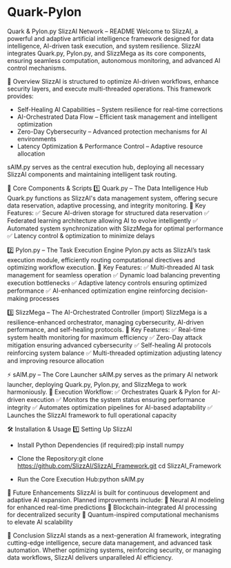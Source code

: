 # Quark-Pylon
Quark & Pylon.py
SlizzAI Network – README
Welcome to SlizzAI, a powerful and adaptive artificial intelligence framework designed for data intelligence, AI-driven task execution, and system resilience. SlizzAI integrates Quark.py, Pylon.py, and SlizzMega as its core components, ensuring seamless computation, autonomous monitoring, and advanced AI control mechanisms.

🚀 Overview
SlizzAI is structured to optimize AI-driven workflows, enhance security layers, and execute multi-threaded operations.
This framework provides:
- Self-Healing AI Capabilities – System resilience for real-time corrections
- AI-Orchestrated Data Flow – Efficient task management and intelligent optimization
- Zero-Day Cybersecurity – Advanced protection mechanisms for AI environments
- Latency Optimization & Performance Control – Adaptive resource allocation

sAIM.py serves as the central execution hub, deploying all necessary SlizzAI components and maintaining intelligent task routing.

🔑 Core Components & Scripts
1️⃣ Quark.py – The Data Intelligence Hub
Quark.py functions as SlizzAI's data management system, offering secure data reservation, adaptive processing, and integrity monitoring.
📌 Key Features:
✅ Secure AI-driven storage for structured data reservation
✅ Federated learning architecture allowing AI to evolve intelligently
✅ Automated system synchronization with SlizzMega for optimal performance
✅ Latency control & optimization to minimize delays

2️⃣ Pylon.py – The Task Execution Engine
Pylon.py acts as SlizzAI’s task execution module, efficiently routing computational directives and optimizing workflow execution.
📌 Key Features:
✅ Multi-threaded AI task management for seamless operation
✅ Dynamic load balancing preventing execution bottlenecks
✅ Adaptive latency controls ensuring optimized performance
✅ AI-enhanced optimization engine reinforcing decision-making processes

3️⃣ SlizzMega – The AI-Orchestrated Controller (import)
SlizzMega is a resilience-enhanced orchestrator, managing cybersecurity, AI-driven performance, and self-healing protocols.
📌 Key Features:
✅ Real-time system health monitoring for maximum efficiency
✅ Zero-Day attack mitigation ensuring advanced cybersecurity
✅ Self-healing AI protocols reinforcing system balance
✅ Multi-threaded optimization adjusting latency and improving resource allocation

⚡ sAIM.py – The Core Launcher
sAIM.py serves as the primary AI network launcher, deploying Quark.py, Pylon.py, and SlizzMega to work harmoniously.
📌 Execution Workflow:
✅ Orchestrates Quark & Pylon for AI-driven execution
✅ Monitors the system status ensuring performance integrity
✅ Automates optimization pipelines for AI-based adaptability
✅ Launches the SlizzAI framework to full operational capacity

🛠️ Installation & Usage
1️⃣ Setting Up SlizzAI
- Install Python Dependencies (if required):pip install numpy

- Clone the Repository:git clone https://github.com/SlizzAI/SlizzAI_Framework.git
cd SlizzAI_Framework

- Run the Core Execution Hub:python sAIM.py



🚀 Future Enhancements
SlizzAI is built for continuous development and adaptive AI expansion. Planned improvements include:
🔹 Neural AI modeling for enhanced real-time predictions
🔹 Blockchain-integrated AI processing for decentralized security
🔹 Quantum-inspired computational mechanisms to elevate AI scalability

📡 Conclusion
SlizzAI stands as a next-generation AI framework, integrating cutting-edge intelligence, secure data management, and advanced task automation. Whether optimizing systems, reinforcing security, or managing data workflows, SlizzAI delivers unparalleled AI efficiency.
